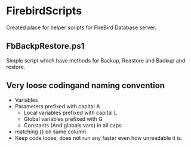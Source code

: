 # FirebirdScripts

Created place for helper scripts for FireBird Database server.

## FbBackpRestore.ps1

Simple script which have methods for Backup, Reastore and Backup and restore. 


## Very loose codingand naming convention

- Variables 
- Parameters prefixed with capital A
  - Local variables prefixed with capital L
  - Global variables prefixed with G
  - Constants (And globals vars) in all caps
- matching {} on same column
- Keep code loose, does not run any faster even how unreadable it is.
